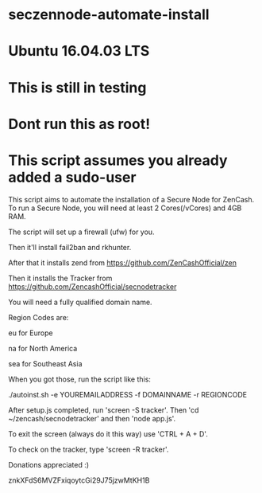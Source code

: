 # seczennode-automate-install
# Ubuntu 16.04.03 LTS
# This is still in testing
# Dont run this as root!
# This script assumes you already added a sudo-user 

This script aims to automate the installation of a Secure Node for ZenCash.
To run a Secure Node, you will need at least 2 Cores(/vCores) and 4GB RAM.

The script will set up a firewall (ufw) for you.

Then it'll install fail2ban and rkhunter.

After that it installs zend from https://github.com/ZenCashOfficial/zen

Then it installs the Tracker from https://github.com/ZencashOfficial/secnodetracker

You will need a fully qualified domain name.

Region Codes are:

eu for Europe

na for North America

sea for Southeast Asia


When you got those, run the script like this:

./autoinst.sh -e YOUREMAILADDRESS -f DOMAINNAME -r REGIONCODE

 
 
After setup.js completed, run 'screen -S tracker'. Then 'cd ~/zencash/secnodetracker' and then 'node app.js'.

To exit the screen (always do it this way) use 'CTRL + A + D'.

To check on the tracker, type 'screen -R tracker'.





Donations appreciated :)

znkXFdS6MVZFxiqoytcGi29J75jzwMtKH1B
